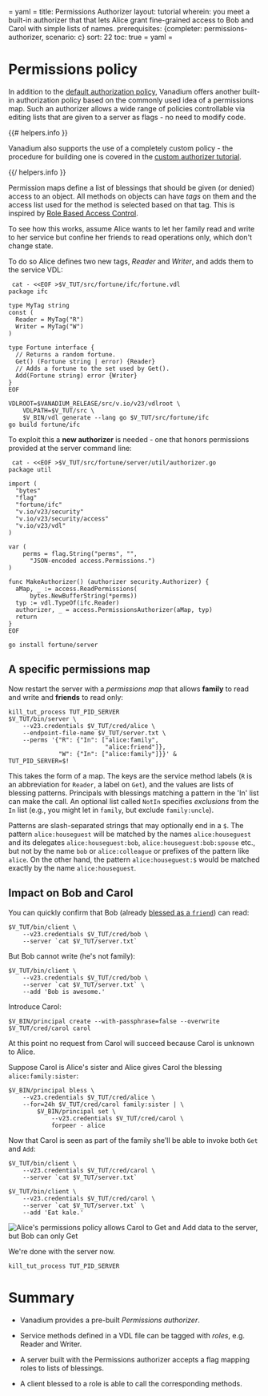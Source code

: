 = yaml =
title: Permissions Authorizer
layout: tutorial
wherein: you meet a built-in authorizer that that lets Alice grant fine-grained access to Bob and Carol with simple lists of names.
prerequisites: {completer: permissions-authorizer, scenario: c}
sort: 22
toc: true
= yaml =

# Permissions policy

In addition to the [default authorization policy][default-auth], Vanadium
offers another built-in authorization policy based on the commonly used idea of
a permissions map.  Such an authorizer allows a wide range of policies
controllable via editing lists that are given to a server as flags - no need to
modify code.

{{# helpers.info }}

Vanadium also supports the use of a completely custom policy - the
procedure for building one is covered in the [custom authorizer
tutorial][custom-authorizer].

{{/ helpers.info }}

Permission maps define a list of blessings that should be given (or denied)
access to an object. All methods on objects can have _tags_ on them and the
access list used for the method is selected based on that tag.  This is
inspired by [Role Based Access Control].

To see how this works, assume Alice wants to let her family read and
write to her service but confine her friends to read operations only,
which don't change state.

To do so Alice defines two new tags, _Reader_ and _Writer_, and adds
them to the service VDL:

<!-- @fortuneInterfaceWithTags @test @completer -->
```
 cat - <<EOF >$V_TUT/src/fortune/ifc/fortune.vdl
package ifc

type MyTag string
const (
  Reader = MyTag("R")
  Writer = MyTag("W")
)

type Fortune interface {
  // Returns a random fortune.
  Get() (Fortune string | error) {Reader}
  // Adds a fortune to the set used by Get().
  Add(Fortune string) error {Writer}
}
EOF

VDLROOT=$VANADIUM_RELEASE/src/v.io/v23/vdlroot \
    VDLPATH=$V_TUT/src \
    $V_BIN/vdl generate --lang go $V_TUT/src/fortune/ifc
go build fortune/ifc
```

To exploit this a __new authorizer__ is needed - one
that honors permissions provided at the server
command line:

<!-- @permissionsAuthorizer @test @completer -->
```
 cat - <<EOF >$V_TUT/src/fortune/server/util/authorizer.go
package util

import (
  "bytes"
  "flag"
  "fortune/ifc"
  "v.io/v23/security"
  "v.io/v23/security/access"
  "v.io/v23/vdl"
)

var (
	perms = flag.String("perms", "",
      "JSON-encoded access.Permissions.")
)

func MakeAuthorizer() (authorizer security.Authorizer) {
  aMap, _ := access.ReadPermissions(
      bytes.NewBufferString(*perms))
  typ := vdl.TypeOf(ifc.Reader)
  authorizer, _ = access.PermissionsAuthorizer(aMap, typ)
  return
}
EOF

go install fortune/server
```

## A specific permissions map

Now restart the server with a *permissions map* that
allows __family__ to read and write and __friends__ to read only:

<!-- @startServerWithPerms @test @sleep -->
```
kill_tut_process TUT_PID_SERVER
$V_TUT/bin/server \
    --v23.credentials $V_TUT/cred/alice \
    --endpoint-file-name $V_TUT/server.txt \
    --perms '{"R": {"In": ["alice:family",
                           "alice:friend"]},
              "W": {"In": ["alice:family"]}}' &
TUT_PID_SERVER=$!
```

This takes the form of a map.  The keys are the service method labels
(`R` is an abbreviation for `Reader`, a label on `Get`), and the
values are lists of blessing patterns.  Principals with blessings matching
a pattern in the 'In' list can make the call.  An optional list called
`NotIn` specifies _exclusions_ from the `In` list (e.g., you might let in `family`,
but exclude `family:uncle`).

Patterns are slash-separated strings that may optionally end in a `$`.  The
pattern `alice:houseguest` will be matched by the names `alice:houseguest` and
its delegates `alice:houseguest:bob`, `alice:houseguest:bob:spouse` etc., but
not by the name `bob` or `alice:colleague` or prefixes of the pattern like
`alice`.  On the other hand, the pattern `alice:houseguest:$` would be matched
exactly by the name `alice:houseguest`.

## Impact on Bob and Carol

You can quickly confirm that Bob (already [blessed as a
`friend`][blessings]) can read:

<!-- @bobCanRead @test -->
```
$V_TUT/bin/client \
    --v23.credentials $V_TUT/cred/bob \
    --server `cat $V_TUT/server.txt`
```

But Bob cannot write (he's not family):

<!-- @bobCannotWrite -->
```
$V_TUT/bin/client \
    --v23.credentials $V_TUT/cred/bob \
    --server `cat $V_TUT/server.txt` \
    --add 'Bob is awesome.'
```

Introduce Carol:

<!-- @createCarol @test @completer -->
```
$V_BIN/principal create --with-passphrase=false --overwrite $V_TUT/cred/carol carol
```

At this point no request from Carol will succeed because Carol is
unknown to Alice.

Suppose Carol is Alice's sister and Alice gives Carol the blessing
`alice:family:sister`:

<!-- @aliceBlessCarolAsSister @test @completer -->
```
$V_BIN/principal bless \
    --v23.credentials $V_TUT/cred/alice \
    --for=24h $V_TUT/cred/carol family:sister | \
        $V_BIN/principal set \
            --v23.credentials $V_TUT/cred/carol \
            forpeer - alice
```

Now that Carol is seen as part of the family she'll be able to invoke
both `Get` and `Add`:

<!-- @clientIsCarol @test -->
```
$V_TUT/bin/client \
    --v23.credentials $V_TUT/cred/carol \
    --server `cat $V_TUT/server.txt`

$V_TUT/bin/client \
    --v23.credentials $V_TUT/cred/carol \
    --server `cat $V_TUT/server.txt` \
    --add 'Eat kale.'
```

![Alice's permissions policy allows Carol to Get and Add data to the server, but Bob can only Get](/images/tut/security04-alice-carol-succeed-bob-fails.svg)

We're done with the server now.

<!-- @killServer @test -->
```
kill_tut_process TUT_PID_SERVER
```

# Summary

* Vanadium provides a pre-built _Permissions authorizer_.

* Service methods defined in a VDL file can be tagged with _roles_,
  e.g. Reader and Writer.

* A server built with the Permissions authorizer accepts a flag mapping roles
  to lists of blessings.

* A client blessed to a role is able to call the corresponding methods.

[Role Based Access Control]: http://en.wikipedia.org/wiki/Role-based_access_control
[blessing]: /glossary.html#blessing
[cert-chain]: /glossary.html#certificate-chain
[custom-authorizer]: /tutorials/security/custom-authorizer.html
[principal]: /glossary.html#principal
[default-auth]: /tutorials/security/principals-and-blessings.html#default-authorization-policy
[blessings]: /tutorials/security/principals-and-blessings.html#blessings
[default-auth]: /tutorials/security/principals-and-blessings.html#default-authorization-policy
